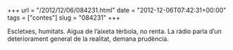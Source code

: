 +++
url = "/2012/12/06/084231.html"
date = "2012-12-06T07:42:31+00:00"
tags = ["contes"]
slug = "084231"
+++

Escletxes, humitats. Aigua de l’aixeta tèrbola, no renta. La ràdio parla d’un deteriorament general de la realitat, demana prudència.
